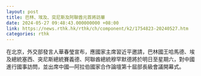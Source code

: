 ```yaml
---
layout: post
title: 巴林、埃及、突尼斯及阿聯酋元首將訪華
date: 2024-05-27 09:48:43.000000000 +08:00
link: https://news.rthk.hk/rthk/ch/component/k2/1754823-20240527.htm
categories: rthk
---
```


在北京，外交部發言人華春瑩宣布，應國家主席習近平邀請，巴林國王哈馬德、埃及總統塞西、突尼斯總統賽義德、阿聯酋總統穆罕默德將於明日至星期六，對中國進行國事訪問，並出席中國—阿拉伯國家合作論壇第十屆部長級會議開幕式。
